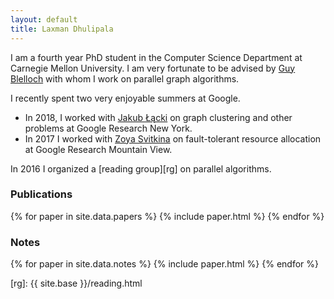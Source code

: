 ```yaml
---
layout: default
title: Laxman Dhulipala
---
```


I am a fourth year PhD student in the Computer Science Department at Carnegie Mellon University. I am very fortunate to be advised by [Guy Blelloch][guy] with whom I work on parallel graph algorithms.

I recently spent two very enjoyable summers at Google.

*   In 2018, I worked with [Jakub Łącki][kuba] on graph clustering and other problems at Google Research New York.
*   In 2017 I worked with [Zoya Svitkina][zoya] on fault-tolerant resource allocation at Google Research Mountain View.

In 2016 I organized a [reading group][rg] on parallel algorithms.

### Publications

{% for paper in site.data.papers %}
  {% include paper.html %}
{% endfor %}

### Notes

{% for paper in site.data.notes %}
  {% include paper.html %}
{% endfor %}

[guy]: http://www.cs.cmu.edu/~guyb/
[kuba]: https://ai.google/research/people/105517
[zoya]: https://sites.google.com/site/zoyasvitkina/
[rg]: {{ site.base }}/reading.html
